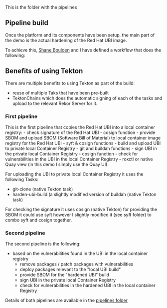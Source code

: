 This is the folder with the pipelines


## Pipeline build

Once the platform and its components have been setup, the main part of the demo is the actual hardening of the Red Hat UBI image.

To achieve this, [Shane Boulden](https://github.com/shaneboulden) and I have defined a workflow that does the following: 


## Benefits of using Tekton

There are multiple benefits to using Tekton as part of the build:
 - reuse of multiple Taks that have been pre-built
 - TektonChains which does the automatic signing of each of the tasks and upload to the relevant Rekor Server for it.


### First pipeline

This is the first pipeline that copies the Red Hat UBI into a local container registry:
    - check signature of the Red Hat UBI - cosign function
    - provide SBOM and upload SBOM (Software Bill of Material) to local container image registry for the Red Hat UBI - syft & cosign functions
    - build and upload UBI to private local Container Registry - git and buildah functions
    - sign UBI in the private local Container Registry - cosign function
    - check for vulnerabilities in the UBI in the local Container Registry - roxctl or native Quay view (in this demo I simply use the Quay UI).
    

For uploading the UBI to private local Container Registry it uses the following Tasks:
 - git-clone (native Tekton task)
 - harden-ubi-build (a slightly modified version of buildah (native Tekton task) 


For checking the signature it uses cosign (native Tekton)
for providing the SBOM it could use syft however I slightly modified it (see syft folder) to combo syft and cosign together.


### Second pipeline


The second pipeline is the following:
 - based on the vulnerabilities found in the UBI in the local container registry
    - remove packages / patch packages with vulnerabilities
    - deploy packages relevant to the "local UBI build"
    - provide SBOM for the "hardened UBI" build
    - sign UBI in the private local Container Registry
    - check for vulnerabilities in the hardened UBI in the local container Registry 

Details of both pipelines are available in the [pipelines folder](https://github.com/SimonDelord/UBI-Security/tree/main/pipelines)


